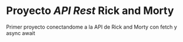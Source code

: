 # Proyecto _API Rest_ Rick and Morty 

Primer proyecto conectandome a la API de Rick and Morty con fetch y async await